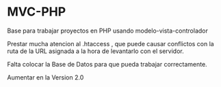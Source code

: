 # MVC-PHP
Base para trabajar proyectos en PHP usando modelo-vista-controlador

Prestar mucha atencion al .htaccess , que puede causar conflictos con la ruta de la URL asignada a la 
hora de levantarlo con el servidor.

Falta colocar la Base de Datos para que pueda trabajar correctamente.

Aumentar en la Version 2.0

